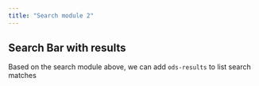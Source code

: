 ```yaml
---
title: "Search module 2"
---
```



## Search Bar with results

Based on the search module above, we can add `ods-results` to list search matches


